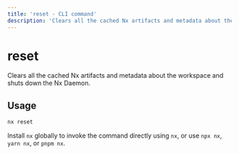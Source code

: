 ```yaml
---
title: 'reset - CLI command'
description: 'Clears all the cached Nx artifacts and metadata about the workspace and shuts down the Nx Daemon.'
---
```


# reset

Clears all the cached Nx artifacts and metadata about the workspace and shuts down the Nx Daemon.

## Usage

```bash
nx reset
```

Install `nx` globally to invoke the command directly using `nx`, or use `npx nx`, `yarn nx`, or `pnpm nx`.
